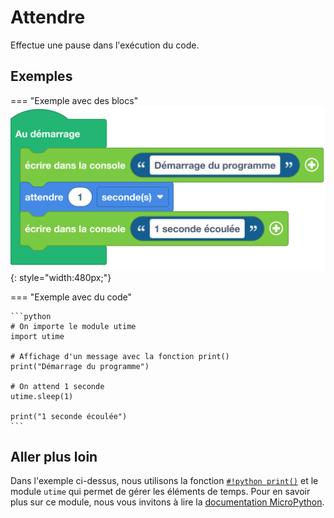 # Attendre
Effectue une pause dans l'exécution du code.

## Exemples
=== "Exemple avec des blocs"
    ![Bloc attendre](attendre.png){: style="width:480px;"}

=== "Exemple avec du code"

    ```python
    # On importe le module utime
    import utime

    # Affichage d'un message avec la fonction print()
    print("Démarrage du programme")

    # On attend 1 seconde
    utime.sleep(1)

    print("1 seconde écoulée")
    ```

## Aller plus loin
Dans l'exemple ci-dessus, nous utilisons la fonction [`#!python print()`](../../communication/ecrire_dans_la_console.md) et le module `utime` qui permet de gérer les éléments de temps. Pour en savoir plus sur ce module, nous vous invitons à lire la [documentation MicroPython](https://www.micropython.fr/reference/04.standards/utime/00.module_time/).